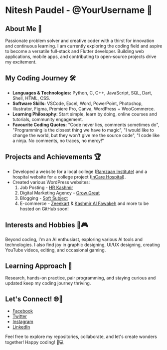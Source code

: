# Nitesh Paudel - @YourUsername 👋

## About Me 🚀

Passionate problem solver and creative coder with a thirst for innovation and continuous learning. I am currently exploring the coding field and aspire to become a versatile full-stack and Flutter developer. Building web applications, mobile apps, and contributing to open-source projects drive my excitement.

## My Coding Journey 🛠️

- **Languages & Technologies:** Python, C, C++, JavaScript, SQL, Dart, Shell, HTML, CSS.
- **Software Skills:** VSCode, Excel, Word, PowerPoint, Photoshop, Illustrator, Figma, Premiere Pro, Canva, WordPress + WooCommerce.
- **Learning Philosophy:** Start simple, learn by doing, online courses and tutorials, community engagement.
- **Favourite Coding Quotes:** "Code never lies, comments sometimes do", "Programming is the closest thing we have to magic", "I would like to change the world, but they won't give me the source code", "I code like a ninja. No comments, no traces, no mercy!"

## Projects and Achievements 🏆

- Developed a website for a local college ([Ramzaan Institute](https://ramzaaninstitute.com)) and a hospital website for a college project ([InCare Hospital](https://incare.cf)).
- Created various WordPress websites: 
  1) Job Posting - [HR Kashmir](https://hrkashmir.com)
  2) Digital Marketing Agency - [Grow Great](https://growgreat.in)
  3) Blogging - [Soft Subject](https://softsubject.com)
  4) E-commerce - [Zeeekart](https://zeeekart.com) & [Kashmir Al Fawakeh](https://kashmiralfawakeh.com)
  and more to be hosted on GitHub soon!

## Interests and Hobbies 🎨🎮

Beyond coding, I'm an AI enthusiast, exploring various AI tools and technologies. I also find joy in graphic designing, UI/UX designing, creating YouTube videos, editing, and occasional gaming.

## Learning Approach 🌱

Research, hands-on practice, pair programming, and staying curious and updated keep my coding journey thriving.

## Let's Connect! 🌐🤝

- [Facebook](https://facebook.com/niteshttps)
- [Twitter](https://twitter.com/nitesvh)
- [Instagram](https://instagram.com/nitesvh)
- [LinkedIn](https://www.linkedin.com/in/niteshpaudel)

Feel free to explore my repositories, collaborate, and let's create wonders together! Happy coding! 🚀💻
